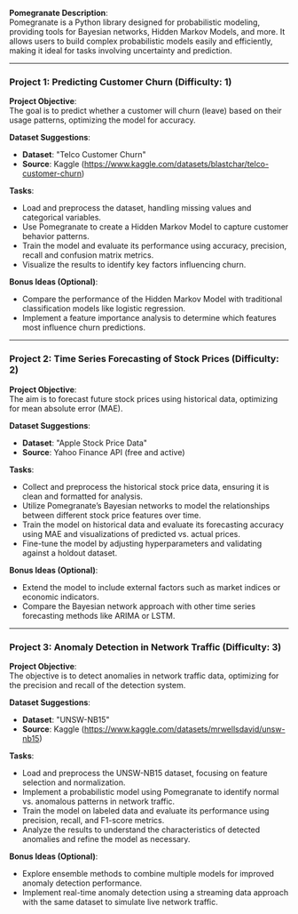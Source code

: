 **Pomegranate Description**:  
Pomegranate is a Python library designed for probabilistic modeling, providing tools for Bayesian networks, Hidden Markov Models, and more. It allows users to build complex probabilistic models easily and efficiently, making it ideal for tasks involving uncertainty and prediction.

---

### Project 1: Predicting Customer Churn (Difficulty: 1)

**Project Objective**:  
The goal is to predict whether a customer will churn (leave) based on their usage patterns, optimizing the model for accuracy.

**Dataset Suggestions**:  
- **Dataset**: "Telco Customer Churn"  
- **Source**: Kaggle (https://www.kaggle.com/datasets/blastchar/telco-customer-churn)

**Tasks**:  
- Load and preprocess the dataset, handling missing values and categorical variables.  
- Use Pomegranate to create a Hidden Markov Model to capture customer behavior patterns.  
- Train the model and evaluate its performance using accuracy, precision, recall and confusion matrix metrics.  
- Visualize the results to identify key factors influencing churn.

**Bonus Ideas (Optional)**:  
- Compare the performance of the Hidden Markov Model with traditional classification models like logistic regression.  
- Implement a feature importance analysis to determine which features most influence churn predictions.

---

### Project 2: Time Series Forecasting of Stock Prices (Difficulty: 2)

**Project Objective**:  
The aim is to forecast future stock prices using historical data, optimizing for mean absolute error (MAE).

**Dataset Suggestions**:  
- **Dataset**: "Apple Stock Price Data"  
- **Source**: Yahoo Finance API (free and active)

**Tasks**:  
- Collect and preprocess the historical stock price data, ensuring it is clean and formatted for analysis.  
- Utilize Pomegranate’s Bayesian networks to model the relationships between different stock price features over time.  
- Train the model on historical data and evaluate its forecasting accuracy using MAE and visualizations of predicted vs. actual prices.  
- Fine-tune the model by adjusting hyperparameters and validating against a holdout dataset.

**Bonus Ideas (Optional)**:  
- Extend the model to include external factors such as market indices or economic indicators.  
- Compare the Bayesian network approach with other time series forecasting methods like ARIMA or LSTM.

---

### Project 3: Anomaly Detection in Network Traffic (Difficulty: 3)

**Project Objective**:  
The objective is to detect anomalies in network traffic data, optimizing for the precision and recall of the detection system.

**Dataset Suggestions**:  
- **Dataset**: "UNSW-NB15"  
- **Source**: Kaggle (https://www.kaggle.com/datasets/mrwellsdavid/unsw-nb15)

**Tasks**:  
- Load and preprocess the UNSW-NB15 dataset, focusing on feature selection and normalization.  
- Implement a probabilistic model using Pomegranate to identify normal vs. anomalous patterns in network traffic.  
- Train the model on labeled data and evaluate its performance using precision, recall, and F1-score metrics.  
- Analyze the results to understand the characteristics of detected anomalies and refine the model as necessary.

**Bonus Ideas (Optional)**:  
- Explore ensemble methods to combine multiple models for improved anomaly detection performance.  
- Implement real-time anomaly detection using a streaming data approach with the same dataset to simulate live network traffic.


